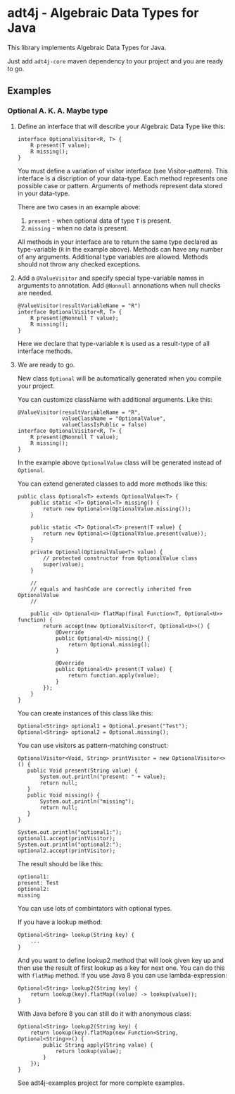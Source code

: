 adt4j - Algebraic Data Types for Java
=====================================

This library implements Algebraic Data Types for Java.

Just add `adt4j-core` maven dependency to your project and you are ready to go.

Examples
--------

### Optional A. K. A. Maybe type ###

 1. Define an interface that will describe your Algebraic Data Type like this:

        interface OptionalVisitor<R, T> {
            R present(T value);
            R missing();
        }

    You must define a variation of visitor interface (see Visitor-pattern).
    This interface is a discription of your data-type.
    Each method represents one possible case or pattern.
    Arguments of methods represent data stored in your data-type.

    There are two cases in an example above:

     1. `present` - when optional data of type `T` is present.
     2. `missing` - when no data is present.

    All methods in your interface are to return the same type declared as type-variable
    (`R` in the example above).
    Methods can have any number of any arguments.
    Additional type variables are allowed.
    Methods should not throw any checked exceptions.

 2. Add a `@ValueVisitor` and specify special type-variable names in arguments to annotation.
    Add `@Nonnull` annonations when null checks are needed.

        @ValueVisitor(resultVariableName = "R")
        interface OptionalVisitor<R, T> {
            R present(@Nonnull T value);
            R missing();
        }

    Here we declare that type-variable `R` is used as a result-type of all interface methods.

 3. We are ready to go.

    New class `Optional` will be automatically generated when you compile your project.

    You can customize className with additional arguments. Like this:

        @ValueVisitor(resultVariableName = "R",
                      valueClassName = "OptionalValue",
                      valueClassIsPublic = false)
        interface OptionalVisitor<R, T> {
            R present(@Nonnull T value);
            R missing();
        }

    In the example above `OptionalValue` class will be generated instead of `Optional`.

    You can extend generated classes to add more methods like this:

        public class Optional<T> extends OptionalValue<T> {
            public static <T> Optional<T> missing() {
                return new Optional<>(OptionalValue.missing());
            }

            public static <T> Optional<T> present(T value) {
                return new Optional<>(OptionalValue.present(value));
            }

            private Optional(OptionalValue<T> value) {
                // protected constructor from OptionalValue class
                super(value);
            }

            //
            // equals and hashCode are correctly inherited from OptionalValue
            //

            public <U> Optional<U> flatMap(final Function<T, Optional<U>> function) {
                return accept(new OptionalVisitor<T, Optional<U>>() {
                    @Override
                    public Optional<U> missing() {
                        return Optional.missing();
                    }

                    @Override
                    public Optional<U> present(T value) {
                        return function.apply(value);
                    }
                });
            }
        }

    You can create instances of this class like this:

        Optional<String> optional1 = Optional.present("Test");
        Optional<String> optional2 = Optional.missing();

    You can use visitors as pattern-matching construct:

        OptionalVisitor<Void, String> printVisitor = new OptionalVisitor<>() {
           public Void present(String value) {
               System.out.println("present: " + value);
               return null;
           }
           public Void missing() {
               System.out.println("missing");
               return null;
           }
        }

        System.out.println("optional1:");
        optional1.accept(printVisitor);
        System.out.println("optional2:");
        optional2.accept(printVisitor);

    The result should be like this:

        optional1:
        present: Test
        optional2:
        missing

    You can use lots of combintators with optional types.

    If you have a lookup method:

        Optional<String> lookup(String key) {
            ...
        }

    And you want to define lookup2 method that will look given key up and then use the result of first lookup
    as a key for next one. You can do this with `flatMap` method.
    If you use Java 8 you can use lambda-expression:

        Optional<String> lookup2(String key) {
            return lookup(key).flatMap((value) -> lookup(value));
        }

    With Java before 8 you can still do it with anonymous class:

        Optional<String> lookup2(String key) {
            return lookup(key).flatMap(new Function<String, Optional<String>>() {
                public String apply(String value) {
                    return lookup(value);
                }
            });
        }

    See adt4j-examples project for more complete examples.

